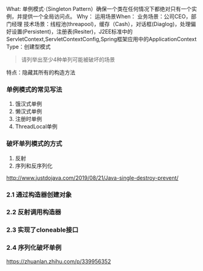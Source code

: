 What: 单例模式·（Singleton Pattern）确保一个类在任何情况下都绝对只有一个实例，并提供一个全局访问点。
Why：
运用场景When：
业务场景：公司CEO，部门经理
技术场景：线程池(threapool)，缓存（Cash），对话框(Diaglog)，处理偏好设置(Persistent)，注册表(Resiter)，J2EE标准中的ServletContext,ServletContextConfig,Spring框架应用中的ApplicationContext
Type：创建型模式

> 请列举出至少4种单列可能被破坏的场景

特点：隐藏其所有的构造方法

### 单例模式的常见写法
 1. 饿汉式单例
 2. 懒汉式单例
 3. 注册时单例
 4. ThreadLocal单例

### 破坏单列模式的方式

1. 反射
2. 序列和反序列化



http://www.justdojava.com/2019/08/21/Java-single-destroy-prevent/



### 2.1 通过构造器创建对象

### 2.2 反射调用构造器

### 2.3 实现了cloneable接口

### 2.4 序列化破坏单例



https://zhuanlan.zhihu.com/p/339956352